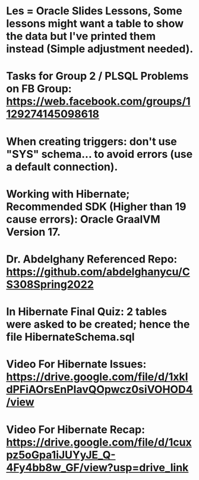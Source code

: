 # Les = Oracle Slides Lessons, Some lessons might want a table to show the data but I've printed them instead (Simple adjustment needed).
# Tasks for Group 2 / PLSQL Problems on FB Group: https://web.facebook.com/groups/1129274145098618
# When creating triggers: don't use "SYS" schema... to avoid errors (use a default connection).
# Working with Hibernate; Recommended SDK (Higher than 19 cause errors): Oracle GraalVM Version 17.
# Dr. Abdelghany Referenced Repo: https://github.com/abdelghanycu/CS308Spring2022
# In Hibernate Final Quiz: 2 tables were asked to be created; hence the file HibernateSchema.sql
# Video For Hibernate Issues: https://drive.google.com/file/d/1xkIdPFiAOrsEnPIavQOpwcz0siVOHOD4/view
# Video For Hibernate Recap: https://drive.google.com/file/d/1cuxpz5oGpa1iJUYyJE_Q-4Fy4bb8w_GF/view?usp=drive_link
